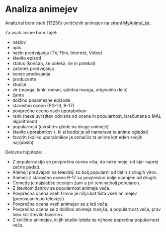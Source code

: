 # Analiza animejev
Analiziral bom vseh (13250) uvrščenih animejev na strani [MyAnimeList](https://myanimelist.net/).  
  
Za vsak anime bom zajel:
* naslov
* opis
* način predvajanja (TV, Film, Internet, Video)
* število epizod
* status (končan, še poteka, še ni potekal)
* začetek predvajanja
* konec predvajanja
* producente
* studije
* vir (manga, lahki roman, spletna manga, originalno delo)
* žanre
* dolžino posamezne epizode
* starostno oceno (PG-13, R-17)
* povprečno oceno vseh uporabnikov
* rank (neka uvrstitev odvisna od ocene in popularnost, izračunana z MAL algoritmom)
* popularnost (uvrstitev glede na druge animeje)
* število uporabnikov (, ki si bodisi je ali namerava ta anime ogledat)
* favoriti (koliko uporabnikov je označilo ta anime kot eden svojih najljubših)

Delovne hipoteze:
* Z popularnostjo se povprečna ocena viša, do neke meje, od kjer naprej začne padati.
* Animeji predvajani na televiziji so bolj popularni od tistih z drugih virov.
* Animeji z starostno oceno R-17 so povprečno bolje ocenjeni od drugih.
* Comedy je najslabše ocenjen žanr a pri tem najbolj popularen.
* Z številom žanrov se popularnost animeje veča.
* Povprečna ocena vseh filmov je nižja kot tista vseh animejev (predvajanih po televiziji).
* Povprečna ocena vseh animejev se z leti veča.
* Povprečna ocena se z dolžino animeja manjša, a popularnost veča, prav tako kot število favoritov.
* Z količino animejev, ki jih studio izdela se njihova poprečna popularnost veča.
